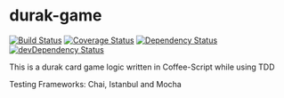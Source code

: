 # durak-game
[![Build Status](https://travis-ci.org/cschaf/durak-game.png?branch=master)](https://travis-ci.org/cschaf/durak-game)
[![Coverage Status](https://img.shields.io/coveralls/cschaf/durak-game.svg)](https://coveralls.io/r/cschaf/durak-game)
[![Dependency Status](https://david-dm.org/cschaf/durak-game.svg)](https://david-dm.org/cschaf/durak-game)
[![devDependency Status](https://david-dm.org/cschaf/durak-game/dev-status.svg)](https://david-dm.org/cschaf/durak-game#info=devDependencies)

This is a durak  card game logic written in Coffee-Script while using TDD

Testing Frameworks: Chai, Istanbul and Mocha